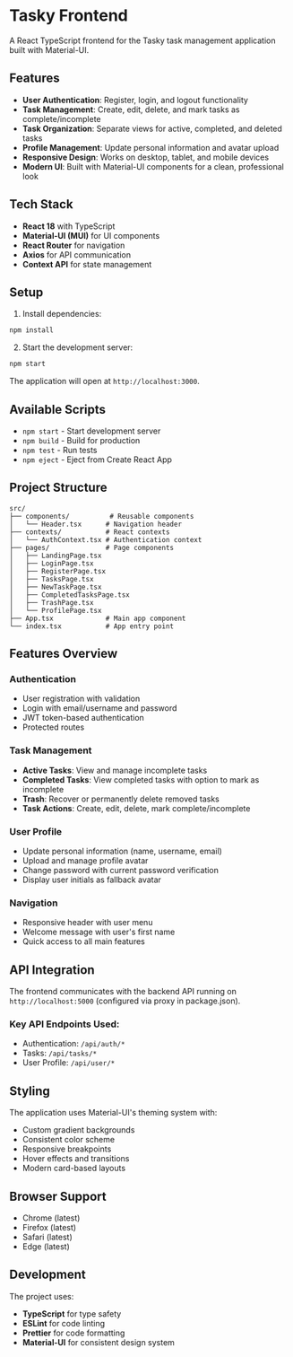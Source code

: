 # Tasky Frontend

A React TypeScript frontend for the Tasky task management application built with Material-UI.

## Features

- **User Authentication**: Register, login, and logout functionality
- **Task Management**: Create, edit, delete, and mark tasks as complete/incomplete
- **Task Organization**: Separate views for active, completed, and deleted tasks
- **Profile Management**: Update personal information and avatar upload
- **Responsive Design**: Works on desktop, tablet, and mobile devices
- **Modern UI**: Built with Material-UI components for a clean, professional look

## Tech Stack

- **React 18** with TypeScript
- **Material-UI (MUI)** for UI components
- **React Router** for navigation
- **Axios** for API communication
- **Context API** for state management

## Setup

1. Install dependencies:
```bash
npm install
```

2. Start the development server:
```bash
npm start
```

The application will open at `http://localhost:3000`.

## Available Scripts

- `npm start` - Start development server
- `npm build` - Build for production
- `npm test` - Run tests
- `npm eject` - Eject from Create React App

## Project Structure

```
src/
├── components/          # Reusable components
│   └── Header.tsx      # Navigation header
├── contexts/           # React contexts
│   └── AuthContext.tsx # Authentication context
├── pages/              # Page components
│   ├── LandingPage.tsx
│   ├── LoginPage.tsx
│   ├── RegisterPage.tsx
│   ├── TasksPage.tsx
│   ├── NewTaskPage.tsx
│   ├── CompletedTasksPage.tsx
│   ├── TrashPage.tsx
│   └── ProfilePage.tsx
├── App.tsx             # Main app component
└── index.tsx           # App entry point
```

## Features Overview

### Authentication
- User registration with validation
- Login with email/username and password
- JWT token-based authentication
- Protected routes

### Task Management
- **Active Tasks**: View and manage incomplete tasks
- **Completed Tasks**: View completed tasks with option to mark as incomplete
- **Trash**: Recover or permanently delete removed tasks
- **Task Actions**: Create, edit, delete, mark complete/incomplete

### User Profile
- Update personal information (name, username, email)
- Upload and manage profile avatar
- Change password with current password verification
- Display user initials as fallback avatar

### Navigation
- Responsive header with user menu
- Welcome message with user's first name
- Quick access to all main features

## API Integration

The frontend communicates with the backend API running on `http://localhost:5000` (configured via proxy in package.json).

### Key API Endpoints Used:
- Authentication: `/api/auth/*`
- Tasks: `/api/tasks/*`
- User Profile: `/api/user/*`

## Styling

The application uses Material-UI's theming system with:
- Custom gradient backgrounds
- Consistent color scheme
- Responsive breakpoints
- Hover effects and transitions
- Modern card-based layouts

## Browser Support

- Chrome (latest)
- Firefox (latest)
- Safari (latest)
- Edge (latest)

## Development

The project uses:
- **TypeScript** for type safety
- **ESLint** for code linting
- **Prettier** for code formatting
- **Material-UI** for consistent design system 